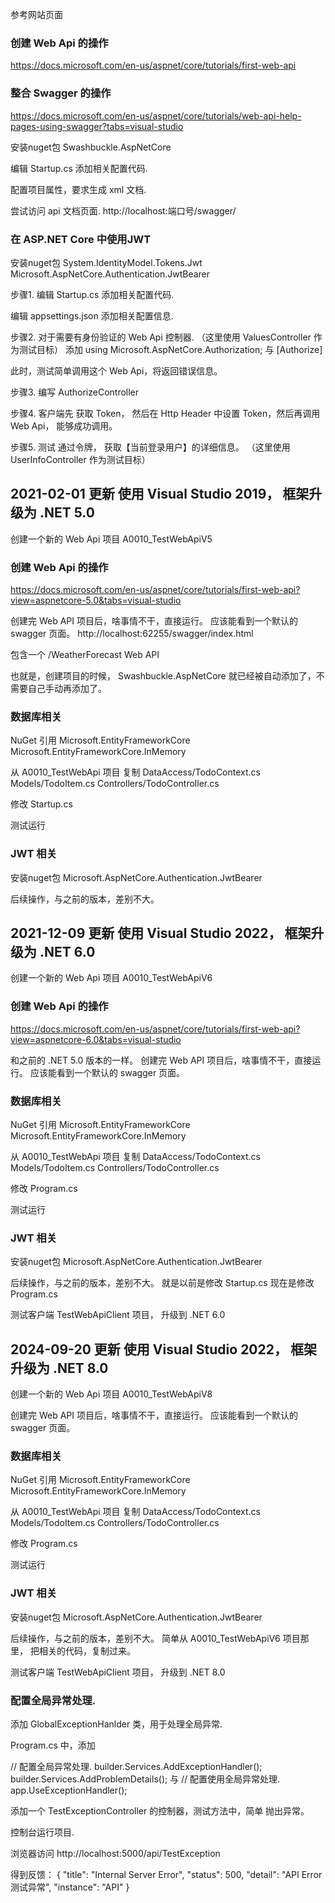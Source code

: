 参考网站页面


### 创建 Web Api 的操作
https://docs.microsoft.com/en-us/aspnet/core/tutorials/first-web-api





### 整合 Swagger 的操作
https://docs.microsoft.com/en-us/aspnet/core/tutorials/web-api-help-pages-using-swagger?tabs=visual-studio


安装nuget包
Swashbuckle.AspNetCore


编辑 Startup.cs
添加相关配置代码.

配置项目属性，要求生成 xml 文档.

尝试访问 api 文档页面.
http://localhost:端口号/swagger/




### 在 ASP.NET Core 中使用JWT

安装nuget包
System.IdentityModel.Tokens.Jwt
Microsoft.AspNetCore.Authentication.JwtBearer


步骤1.
编辑  Startup.cs
添加相关配置代码.

编辑 appsettings.json
添加相关配置信息.


步骤2.
对于需要有身份验证的 Web Api 控制器. （这里使用 ValuesController 作为测试目标）
添加
using Microsoft.AspNetCore.Authorization;
与
[Authorize]

此时，测试简单调用这个 Web Api，将返回错误信息。


步骤3.
编写 AuthorizeController


步骤4.
客户端先 获取 Token， 然后在 Http Header 中设置 Token，然后再调用 Web Api， 能够成功调用。



步骤5.
测试 通过令牌， 获取【当前登录用户】的详细信息。 （这里使用 UserInfoController 作为测试目标）













## 2021-02-01 更新 使用 Visual Studio 2019， 框架升级为  .NET 5.0


创建一个新的 Web Api 项目  A0010_TestWebApiV5



### 创建 Web Api 的操作
https://docs.microsoft.com/en-us/aspnet/core/tutorials/first-web-api?view=aspnetcore-5.0&tabs=visual-studio


创建完 Web API 项目后，啥事情不干，直接运行。
应该能看到一个默认的 swagger 页面。
http://localhost:62255/swagger/index.html

包含一个 /WeatherForecast Web API


也就是，创建项目的时候， Swashbuckle.AspNetCore 就已经被自动添加了，不需要自己手动再添加了。




### 数据库相关

NuGet 引用
Microsoft.EntityFrameworkCore
Microsoft.EntityFrameworkCore.InMemory

从 A0010_TestWebApi 项目
复制 
DataAccess/TodoContext.cs
Models/TodoItem.cs
Controllers/TodoController.cs

修改 Startup.cs

测试运行



### JWT 相关

安装nuget包
Microsoft.AspNetCore.Authentication.JwtBearer

后续操作，与之前的版本，差别不大。












## 2021-12-09 更新 使用 Visual Studio 2022， 框架升级为  .NET 6.0


创建一个新的 Web Api 项目  A0010_TestWebApiV6


### 创建 Web Api 的操作
https://docs.microsoft.com/en-us/aspnet/core/tutorials/first-web-api?view=aspnetcore-6.0&tabs=visual-studio


和之前的 .NET 5.0 版本的一样。
创建完 Web API 项目后，啥事情不干，直接运行。
应该能看到一个默认的 swagger 页面。





### 数据库相关

NuGet 引用
Microsoft.EntityFrameworkCore
Microsoft.EntityFrameworkCore.InMemory

从 A0010_TestWebApi 项目
复制 
DataAccess/TodoContext.cs
Models/TodoItem.cs
Controllers/TodoController.cs

修改 Program.cs

测试运行





### JWT 相关

安装nuget包
Microsoft.AspNetCore.Authentication.JwtBearer

后续操作，与之前的版本，差别不大。
就是以前是修改 Startup.cs
现在是修改 Program.cs



测试客户端 TestWebApiClient 项目， 升级到 .NET 6.0











## 2024-09-20 更新 使用 Visual Studio 2022， 框架升级为  .NET 8.0


创建一个新的 Web Api 项目  A0010_TestWebApiV8


创建完 Web API 项目后，啥事情不干，直接运行。
应该能看到一个默认的 swagger 页面。



### 数据库相关

NuGet 引用
Microsoft.EntityFrameworkCore
Microsoft.EntityFrameworkCore.InMemory

从 A0010_TestWebApi 项目
复制 
DataAccess/TodoContext.cs
Models/TodoItem.cs
Controllers/TodoController.cs

修改 Program.cs

测试运行



### JWT 相关

安装nuget包
Microsoft.AspNetCore.Authentication.JwtBearer

后续操作，与之前的版本，差别不大。
简单从 A0010_TestWebApiV6 项目那里， 把相关的代码，复制过来。



测试客户端 TestWebApiClient 项目， 升级到 .NET 8.0



### 配置全局异常处理.

添加 GlobalExceptionHanlder 类，用于处理全局异常.

Program.cs 中，添加

// 配置全局异常处理.
builder.Services.AddExceptionHandler<GlobalExceptionHanlder>();
builder.Services.AddProblemDetails();
与
// 配置使用全局异常处理.
app.UseExceptionHandler();


添加一个 TestExceptionController 的控制器，测试方法中，简单 抛出异常。

控制台运行项目.

浏览器访问
http://localhost:5000/api/TestException

得到反馈：
{
    "title": "Internal Server Error",
    "status": 500,
    "detail": "API Error 测试异常",
    "instance": "API"
}

